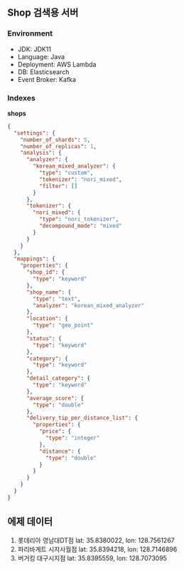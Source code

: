 ## Shop 검색용 서버

### Environment
- JDK: JDK11
- Language: Java
- Deployment: AWS Lambda
- DB: Elasticsearch
- Event Broker: Kafka

### Indexes
**shops**
~~~json
{
  "settings": {
    "number_of_shards": 5,
    "number_of_replicas": 1, 
    "analysis": {
      "analyzer": {
        "korean_mixed_analyzer": {
          "type": "custom", 
          "tokenizer": "nori_mixed", 
          "filter": []
        }
      }, 
      "tokenizer": {
        "nori_mixed": {
          "type": "nori_tokenizer", 
          "decompound_mode": "mixed"
        }
      }
    }
  }, 
  "mappings": {
    "properties": {
      "shop_id": {
        "type": "keyword"
      }, 
      "shop_name": {
        "type": "text", 
        "analyzer": "korean_mixed_analyzer"
      }, 
      "location": {
        "type": "geo_point"
      }, 
      "status": {
        "type": "keyword"
      }, 
      "category": {
        "type": "keyword"
      }, 
      "detail_category": {
        "type": "keyword"
      }, 
      "average_score": {
        "type": "double"
      }, 
      "delivery_tip_per_distance_list": {
        "properties": {
          "price": {
            "type": "integer"
          }, 
          "distance": {
            "type": "double"
          }
        }
      }
    }
  }
}
~~~

## 에제 데이터
1. 롯데리아 영남대DT점
lat: 35.8380022, lon: 128.7561267
2. 파리바게트 시지사월점
lat: 35.8394218, lon: 128.7146896
3. 버거킹 대구시지점
lat: 35.8395559, lon: 128.7073095